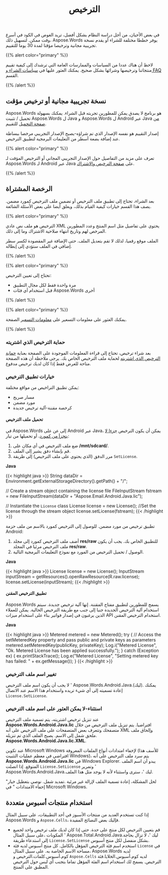 ﻿---
title: الترخيص
second_title: Aspose.Words ل Java
articleTitle: الترخيص
linktitle: الترخيص
description: "الترخيص Aspose.Words ل Android عبر Java."
type: docs
weight: 60
url: /ar/java/licensing-android/
timestamp: 2024-02-02-12-07-36
---

في بعض الأحيان، من أجل دراسة النظام بشكل أفضل، تريد الغوص في الكود في أسرع وقت ممكن. لتسهيل ذلك، Aspose.Words يوفر خططا مختلفة للشراء أو يقدم نسخة تجريبية مجانية وترخيصا مؤقتا لمدة 30 يوما للتقييم.

{{% alert color="primary" %}}

لاحظ أن هناك عددا من السياسات والممارسات العامة التي ترشدك إلى كيفية تقييم منتجاتنا وترخيصها وشرائها بشكل صحيح. يمكنك العثور عليها في [سياسات الشراء و FAQ](https://purchase.aspose.com/policies/) القسم.

{{% /alert %}}

## نسخة تجريبية مجانية أو ترخيص مؤقت

Aspose.Words هو برنامج لا يصدق يمكن للمطورين تجربته قبل الشراء. يمكنك بسهولة تحميل / تثبيت Aspose.Words ل Java و Aspose.Words ل Android عبر Java [من صفحة التحميل](https://releases.aspose.com/words/androidjava/) للتقييم.

إصدار التقييم هو نفسه الإصدار الذي تم شراؤه-يصبح الإصدار التجريبي مرخصا ببساطة عند إضافة بضعة أسطر من التعليمات البرمجية لتطبيق الترخيص.

{{% alert color="primary" %}}

تعرف على مزيد من التفاصيل حول الإصدار التجريبي المجاني أو الترخيص المؤقت لـ Aspose.Words لـ Android عبر Java على [صفحة الترخيص والاشتراك](/words/java/licensing/).

{{% /alert %}}

## الرخصة المشتراة

بعد الشراء، تحتاج إلى تطبيق ملف الترخيص أو تضمين ملف الترخيص كمورد مضمن. يصف هذا القسم خيارات كيفية القيام بذلك، ويعلق أيضا على بعض الأسئلة الشائعة.

{{% alert color="primary" %}}

الترخيص هو ملف نص عادي XML يحتوي على تفاصيل مثل اسم المنتج وعدد المطورين المرخص لهم وتاريخ انتهاء صلاحية الاشتراك وما إلى ذلك.

الملف موقع رقميا، لذلك لا تقم بتعديل الملف. حتى الإضافة غير المقصودة لكسر سطر إضافي في الملف ستؤدي إلى إبطاله.

{{% /alert %}}

{{% alert color="primary" %}}

تحتاج إلى تعيين الترخيص:

* مرة واحدة فقط لكل مجال التطبيق
* قبل استخدام أي فئات Aspose.Words أخرى

{{% /alert %}}

{{% alert color="primary" %}}

يمكنك العثور على معلومات التسعير على [معلومات التسعير](https://purchase.aspose.com/pricing/words/family/) الصفحة.

{{% /alert %}}

### حماية الترخيص الذي اشتريته

بعد شراء ترخيص، تحتاج إلى قراءة المعلومات الموجودة على الصفحة بعناية [حماية الترخيص الذي اشتريته](https://purchase.aspose.com/orders/protecting-your-license-file) لحماية ملف الترخيص الخاص بك. يرجى ملاحظة أن هذه الصفحة متاحة للعرض فقط إذا كان لديك ترخيص مدفوع.

### خيارات تطبيق الترخيص

يمكن تطبيق التراخيص من مواقع مختلفة:

* مسار صريح
* مورد مضمن
* كرخصة مقننة-آلية ترخيص جديدة

#### تحميل ملف الترخيص

في Aspose.Words إلى عن على Android عبر Java، يمكن أن يكون الترخيص [جزءا لا يتجزأ من كمورد](/words/java/licensing/)، أو تحميلها من تيار:

1. ضع ملف الترخيص في أي مكان على **/mnt/sdcard/**.
1. قم بإنشاء دفق يشير إلى الملف.
1. مرر الدفق (الذي يحتوي على ملف الترخيص) إلى طريقة `SetLicense`.

**Java**

{{< highlight java >}}
String dataDir = Environment.getExternalStorageDirectory().getPath() + "/";

// Create a stream object containing the license file
FileInputStream fstream = new FileInputStream(dataDir + "Aspose.Email.Android.Java.lic");

// Instantiate the `License` class
License license = new License();
//Set the license through the stream object
license.setLicense(fstream);
{{< /highlight >}}

تطبيق ترخيص من مورد مضمن. للوصول إلى الترخيص كمورد بالاسم من ملف حزمة Android:

1. أضف ملف الترخيص كمورد إلى مجلد **res/raw** للتطبيق الخاص بك.
   يجب أن يكون ملف الترخيص مرئيا في المجلد **res/raw**.
1. الوصول / تحميل الترخيص من المورد مع نموذج التعليمات البرمجية التالية.

**Java**

{{< highlight java >}}
License license = new License();
InputStream inputStream = getResources().openRawResource(R.raw.license);
license.setLicense(inputStream);
{{< /highlight >}}

#### تطبيق الترخيص المقنن

Aspose.Words يسمح للمطورين لتطبيق مفتاح المقننة. إنها آلية ترخيص جديدة. سيتم استخدام آلية الترخيص الجديدة جنبا إلى جنب مع طريقة الترخيص الحالية. يمكن للعملاء الذين يرغبون في إصدار فواتير بناء على استخدام ميزات API استخدام الترخيص المقنن.

**Java**

{{< highlight java >}}
Metered metered = new Metered();
try
{
	// Access the setMeteredKey property and pass public and private keys as parameters
    metered.setMeteredKey(publicKey, privateKey);
	Log.i("Metered License", "Ok. Metered License has been applied successfully.");
}
catch (Exception ex)
{
    ex.printStackTrace();
    Log.e("Metered License", "Setting metered key has failed: " + ex.getMessage());
}
{{< /highlight >}}

### تغيير اسم ملف الترخيص

لا يجب أن يكون اسم ملف الترخيص ' Aspose.Words.Android.Java.(ليك). يمكنك إعادة تسميته إلى أي شيء تريده واستخدام هذا الاسم عند الاتصال `License.SetLicense`.

### استثناء-لا يمكن العثور على اسم ملف الترخيص

عند تنزيل ترخيص اشتريته، يتم تسمية ملف الترخيص **Aspose.Words.Android.Java.lic** افتراضيا. يتم تنزيل ملف الترخيص من خلال متصفحك وتتعرف بعض المتصفحات على ملف الترخيص على أنه XML وإلحاق ملف .ملحق شمل إلى الاسم. يصبح الملف الذي تم تنزيله **Aspose.Words.Android.Java.lic.XML**.

عند تكوين Microsoft Windows لإخفاء امتدادات أنواع الملفات المعروفة (للأسف هذا افتراضي في معظم عمليات التثبيت Windows)، يتم سرد ملف الترخيص على أنه **Aspose.Words.Android.Java.lic** في Windows Explorer. يبدو أن اسم الملف المتوقع. إذا اتصلت `License.SetLicense` وتمرير ' Aspose.Words.Android.Java.ليك '، سترى واستثناء لأنه لا يوجد مثل هذا الملف.

لحل المشكلة، إعادة تسمية الملف لإزالة غير مرئية .تمديد شمل. نوصي بتعطيل خيار" إخفاء الامتدادات " في Microsoft Windows.

## استخدام منتجات أسبوس متعددة

إذا كنت تستخدم العديد من منتجات الأسبوز في أحد التطبيقات، على سبيل المثال Aspose.Words و `Aspose.Cells`، فإليك بعض النصائح المفيدة.

- قم بتعيين الترخيص لكل منتج على حدة.
  حتى إذا كان لديك ملف ترخيص واحد لجميع المكونات ،على سبيل المثال ' Aspose.Total.Android.Java.ليك '، لا تزال بحاجة إلى استدعاء طريقة `License.SetLicense` بشكل منفصل لكل منتج أسبوس.
- استخدم اسم فئة الترخيص المؤهل بالكامل.
  كل منتج أسبوس لديه فئة `License` في مساحة الاسم الخاصة به. على سبيل المثال، Aspose.Words لديه كوم.أسبوس.كلمات.الترخيص و `Aspose.Cells` لديه كوم.أسبوس.الخلايا.فئة الترخيص. يسمح لك استخدام اسم الفئة المؤهل تماما بتجنب أي لبس حول الترخيص المطبق على المنتج.
